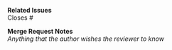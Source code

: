 **Related Issues**  
Closes # 

**Merge Request Notes**  
*Anything that the author wishes the reviewer to know*

